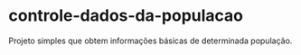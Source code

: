 # controle-dados-da-populacao
Projeto simples que obtem informações básicas de determinada população.
